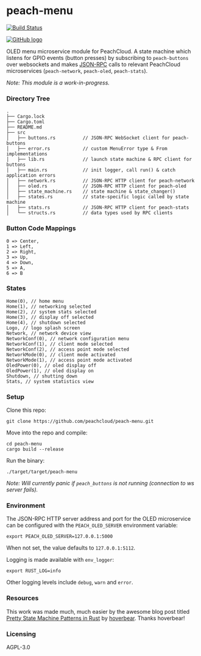 # peach-menu

[![Build Status](https://travis-ci.com/peachcloud/peach-menu.svg?branch=master)](https://travis-ci.com/peachcloud/peach-menu)

[![GitHub logo](/assets/github_logo.png "peach-menu GitHub repository")](https://github.com/peachcloud/peach-menu)

OLED menu microservice module for PeachCloud. A state machine which listens for GPIO events (button presses) by subscribing to `peach-buttons` over websockets and makes [JSON-RPC](https://www.jsonrpc.org/specification) calls to relevant PeachCloud microservices (`peach-network`, `peach-oled`, `peach-stats`).

_Note: This module is a work-in-progress._

### Directory Tree

```
.
├── Cargo.lock
├── Cargo.toml
├── README.md
├── src
│   ├── buttons.rs          // JSON-RPC WebSocket client for peach-buttons
│   ├── error.rs            // custom MenuError type & From implementations
│   ├── lib.rs              // launch state machine & RPC client for buttons
│   ├── main.rs             // init logger, call run() & catch application errors
│   ├── network.rs          // JSON-RPC HTTP client for peach-network
│   ├── oled.rs             // JSON-RPC HTTP client for peach-oled
│   ├── state_machine.rs    // state machine & state_changer()
│   ├── states.rs           // state-specific logic called by state machine
│   ├── stats.rs            // JSON-RPC HTTP client for peach-stats
│   └── structs.rs          // data types used by RPC clients
```

### Button Code Mappings

```
0 => Center,  
1 => Left,  
2 => Right,  
3 => Up,  
4 => Down,  
5 => A,  
6 => B
```

### States

```
Home(0), // home menu
Home(1), // networking selected
Home(2), // system stats selected
Home(3), // display off selected
Home(4), // shutdown selected 
Logo, // logo splash screen
Network, // network device view
NetworkConf(0), // network configuration menu
NetworkConf(1), // client mode selected
NetworkConf(2), // access point mode selected
NetworkMode(0), // client mode activated
NetworkMode(1), // access point mode activated
OledPower(0), // oled display off
OledPower(1), // oled display on
Shutdown, // shutting down
Stats, // system statistics view
```

### Setup

Clone this repo:

`git clone https://github.com/peachcloud/peach-menu.git`

Move into the repo and compile:

`cd peach-menu`  
`cargo build --release`

Run the binary:

`./target/target/peach-menu`

_Note: Will currently panic if `peach_buttons` is not running (connection to ws server fails)._

### Environment

The JSON-RPC HTTP server address and port for the OLED microservice can be configured with the `PEACH_OLED_SERVER` environment variable:

`export PEACH_OLED_SERVER=127.0.0.1:5000`

When not set, the value defaults to `127.0.0.1:5112`.

Logging is made available with `env_logger`:

`export RUST_LOG=info`

Other logging levels include `debug`, `warn` and `error`.

### Resources

This work was made much, much easier by the awesome blog post titled [Pretty State Machine Patterns in Rust](https://hoverbear.org/2016/10/12/rust-state-machine-pattern/) by [hoverbear](https://hoverbear.org/about/). Thanks hoverbear!

### Licensing

AGPL-3.0
